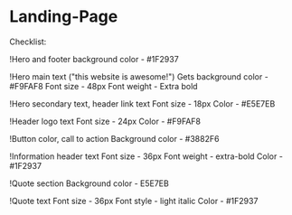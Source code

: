 # Landing-Page

Checklist:

!Hero and footer
    background color - #1F2937

!Hero main text ("this website is awesome!") 
    Gets background color - #F9FAF8
    Font size - 48px
    Font weight - Extra bold

!Hero secondary text, header link text
    Font size - 18px
    Color - #E5E7EB

!Header logo text
    Font size - 24px
    Color - #F9FAF8

!Button color, call to action 
    Background color - #3882F6

!Information header text 
    Font size - 36px
    Font weight - extra-bold
    Color - #1F2937

!Quote section
    Background color - E5E7EB

!Quote text
    Font size - 36px
    Font style - light italic 
    Color - #1F2937
